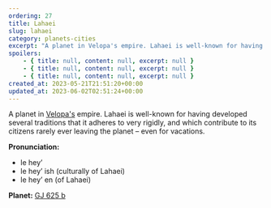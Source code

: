```yaml
---
ordering: 27
title: Lahaei
slug: lahaei
category: planets-cities
excerpt: "A planet in Velopa's empire. Lahaei is well-known for having developed several traditions that it ad..."
spoilers:
    - { title: null, content: null, excerpt: null }
    - { title: null, content: null, excerpt: null }
    - { title: null, content: null, excerpt: null }
created_at: 2023-05-21T21:51:20+00:00
updated_at: 2023-06-02T02:51:24+00:00
---
```

A planet in [Velopa's](/category/planets-cities/velopa) empire. Lahaei is well-known for having developed several traditions that it adheres to very rigidly, and which contribute to its citizens rarely ever leaving the planet – even for vacations.

**Pronunciation:**
- le hey’
- le hey’ ish (culturally of Lahaei)
- le hey’ en (of Lahaei)

**Planet:**
[GJ 625 b](https://exoplanets.nasa.gov/exoplanet-catalog/7184/gj-625-b/)
